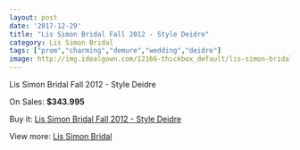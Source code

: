 ```yaml
---
layout: post
date: '2017-12-29'
title: "Lis Simon Bridal Fall 2012 - Style Deidre"
category: Lis Simon Bridal
tags: ["prom","charming","demure","wedding","deidre"]
image: http://img.idealgown.com/12166-thickbox_default/lis-simon-bridal-fall-2012-style-deidre.jpg
---
```

Lis Simon Bridal Fall 2012 - Style Deidre

On Sales: **$343.995**
<a href="https://www.idealgown.com/en/lis-simon-bridal/4924-lis-simon-bridal-fall-2012-style-deidre.html"><amp-img layout="responsive" width="600" height="600" src="//img.idealgown.com/12166-thickbox_default/lis-simon-bridal-fall-2012-style-deidre.jpg" alt="Lis Simon Bridal Fall 2012 - Style Deidre 0" /></a>
<a href="https://www.idealgown.com/en/lis-simon-bridal/4924-lis-simon-bridal-fall-2012-style-deidre.html"><amp-img layout="responsive" width="600" height="600" src="//img.idealgown.com/12169-thickbox_default/lis-simon-bridal-fall-2012-style-deidre.jpg" alt="Lis Simon Bridal Fall 2012 - Style Deidre 1" /></a>
<a href="https://www.idealgown.com/en/lis-simon-bridal/4924-lis-simon-bridal-fall-2012-style-deidre.html"><amp-img layout="responsive" width="600" height="600" src="//img.idealgown.com/12168-thickbox_default/lis-simon-bridal-fall-2012-style-deidre.jpg" alt="Lis Simon Bridal Fall 2012 - Style Deidre 2" /></a>
<a href="https://www.idealgown.com/en/lis-simon-bridal/4924-lis-simon-bridal-fall-2012-style-deidre.html"><amp-img layout="responsive" width="600" height="600" src="//img.idealgown.com/12167-thickbox_default/lis-simon-bridal-fall-2012-style-deidre.jpg" alt="Lis Simon Bridal Fall 2012 - Style Deidre 3" /></a>

Buy it: [Lis Simon Bridal Fall 2012 - Style Deidre](https://www.idealgown.com/en/lis-simon-bridal/4924-lis-simon-bridal-fall-2012-style-deidre.html "Lis Simon Bridal Fall 2012 - Style Deidre")

View more: [Lis Simon Bridal](https://www.idealgown.com/en/62-lis-simon-bridal "Lis Simon Bridal")